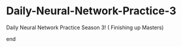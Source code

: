 

# Daily-Neural-Network-Practice-3
Daily Neural Network Practice Season 3! ( Finishing up Masters)


























































end 